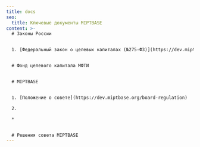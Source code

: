 ```yaml
---
title: docs
seo:
  title: Ключевые документы MIPTBASE
content: >-
  # Законы России


  1. [Федеральный закон о целевых капиталах (№275-ФЗ)](https://dev.miptbase.org/law-275)


  # Фонд целевого капитала МФТИ


  # MIPTBASE


  1. [Положение о совете](https://dev.miptbase.org/board-regulation)

  2. 

  *


  # Решения совета MIPTBASE
---
```

